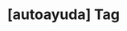 ---
article_id: 0
description: List of articles under [autoayuda] tag.
image: http://huntingbears.com.ve/static/img/site/mstile-310x310.png
layout: tag
slug: autoayuda
title: '[autoayuda] Tag'
---